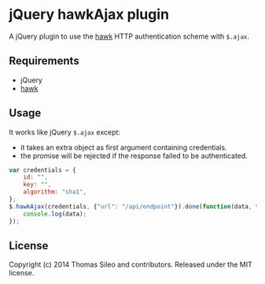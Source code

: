 # jQuery hawkAjax plugin

A jQuery plugin to use the [hawk](https://github.com/hueniverse/hawk) HTTP authentication scheme with ``$.ajax``.

## Requirements

- jQuery
- [hawk](https://github.com/hueniverse/hawk/blob/master/lib/browser.js)

## Usage

It works like jQuery ``$.ajax`` except:

- it takes an extra object as first argument containing credentials.
- the promise will be rejected if the response failed to be authenticated.

```javascript
var credentials = {
    id: "",
    key: "",
    algorithm: "sha1",
};
$.hawkAjax(credentials, {"url": "/api/endpoint"}).done(function(data, textStatus, req) {
	console.log(data);
});
```

## License

Copyright (c) 2014 Thomas Sileo and contributors. Released under the MIT license.
